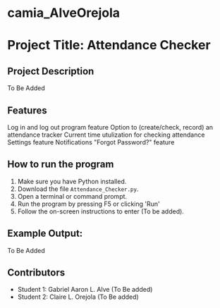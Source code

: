 # camia_AlveOrejola
# Project Title: Attendance Checker

## Project Description
To Be Added

## Features
Log in and log out program feature
Option to (create/check, record) an attendance tracker
Current time utulization for checking attendance 
Settings feature
Notifications
"Forgot Password?" feature

## How to run the program
1. Make sure you have Python installed.
2. Download the file `Attendance_Checker.py`.
3. Open a terminal or command prompt.
4. Run the program by pressing F5 or clicking 'Run' 
5. Follow the on-screen instructions to enter (To be added).

## Example Output:
To Be Added

## Contributors
- Student 1: Gabriel Aaron L. Alve (To Be added)
- Student 2: Claire L. Orejola (To Be added)
